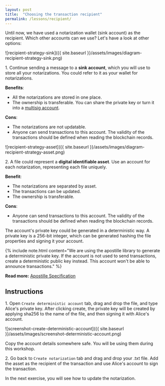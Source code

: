 ```yaml
---
layout: post
title:  "Choosing the transaction recipient"
permalink: /lessons/recipient/
---
```


Until now, we have used a notarization wallet (sink account) as the recipient. Which other accounts can we use? Let's have a look at other options:

![recipient-strategy-sink]({{ site.baseurl }}/assets/images/diagram-recipient-strategy-sink.png)

1\. Continue sending a message to a **sink account**, which you will use to store all your notarizations. You could refer to it as your wallet for notarizations.

**Benefits**:
*  All the notarizations are stored in one place.
* The ownership is transferable. You can share the private key or turn it into a [multisig account](https://nemtech.github.io/concepts/multisig-account.html). 

**Cons**: 
* The notarizations are not updatable. 
* Anyone can send transactions to this account. The validity of the transactions should be defined when reading the blockchain records.

![recipient-strategy-asset]({{ site.baseurl }}/assets/images/diagram-recipient-strategy-asset.png)

2\. A file could represent a **digital identifiable asset**. Use an account for each notarization, representing each file uniquely.

**Benefit**: 
* The notarizations are separated by asset.
* The transactions can be updated.
* The ownership is transferable.

**Cons**:
* Anyone can send transactions to this account. The validity of the transactions should be defined when reading the blockchain records.

The account's private key could be generated in a deterministic way. A private key is a 256-bit integer, which can be generated hashing the file properties and signing it your account.

{% include note.html content="We are using the apostille library to generate a deterministic private key. If the account is not used to send transactions, create a deterministic public key instead. This account won't be able to announce transactions." %}


**Read more:** [Apostille Specification](https://github.com/nemtech/NIP/blob/master/NIPs/nip-0004.md#specification) 

## Instructions

1\. Open ``Create deterministic account`` tab, drag and drop the file, and type Alice's private key. After clicking create, the private key will be created by applying sha256 to the name of the file, and then signing it with Alice's account.

![screenshot-create-deterministic-account]({{ site.baseurl }}/assets/images/screenshot-deterministic-account.png)

Copy the account details somewhere safe. You will be using them during this workshop.

2\. Go back to ``Create notarization`` tab and drag and drop your .txt file. Add the asset as the recipient of the transaction and  use Alice's account to sign the transaction.

In the next exercise, you will see how to update the notarization.

